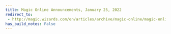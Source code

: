 ```yaml
---
title: Magic Online Announcements, January 25, 2022
redirect_to:
 - http://magic.wizards.com/en/articles/archive/magic-online/magic-online-announcements-january-25-2022
has_build_notes: False
---
```

